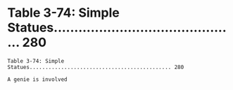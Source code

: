 # Table 3-74: Simple Statues............................................. 280

```
Table 3-74: Simple Statues............................................. 280

A genie is involved
```
